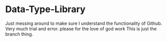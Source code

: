 # Data-Type-Library
Just messing around to make sure I understand the functionality of Github. Very much trial and error. please for the love of god work
This is just the branch thing.